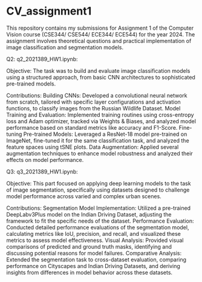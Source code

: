 # CV_assignment1

This repository contains my submissions for Assignment 1 of the Computer Vision course (CSE344/ CSE544/ ECE344/ ECE544) for the year 2024. The assignment involves theoretical questions and practical implementation of image classification and segmentation models.

Q2: q2_2021389_HW1.ipynb: 

Objective:
The task was to build and evaluate image classification models using a structured approach, from basic CNN architectures to sophisticated pre-trained models.

Contributions:
Building CNNs: Developed a convolutional neural network from scratch, tailored with specific layer configurations and activation functions, to classify images from the Russian Wildlife Dataset.
Model Training and Evaluation: Implemented training routines using cross-entropy loss and Adam optimizer, tracked via Weights & Biases, and analyzed model performance based on standard metrics like accuracy and F1-Score.
Fine-tuning Pre-trained Models: Leveraged a ResNet-18 model pre-trained on ImageNet, fine-tuned it for the same classification task, and analyzed the feature spaces using tSNE plots.
Data Augmentation: Applied several augmentation techniques to enhance model robustness and analyzed their effects on model performance.

Q3: q3_2021389_HW1.ipynb: 

Objective:
This part focused on applying deep learning models to the task of image segmentation, specifically using datasets designed to challenge model performance across varied and complex urban scenes.

Contributions:
Segmentation Model Implementation: Utilized a pre-trained DeepLabv3Plus model on the Indian Driving Dataset, adjusting the framework to fit the specific needs of the dataset.
Performance Evaluation: Conducted detailed performance evaluations of the segmentation model, calculating metrics like IoU, precision, and recall, and visualized these metrics to assess model effectiveness.
Visual Analysis: Provided visual comparisons of predicted and ground truth masks, identifying and discussing potential reasons for model failures.
Comparative Analysis: Extended the segmentation task to cross-dataset evaluation, comparing performance on Cityscapes and Indian Driving Datasets, and deriving insights from differences in model behavior across these datasets.
